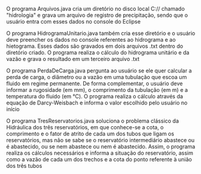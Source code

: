 O programa Arquivos.java cria um diretório no disco local C:// chamado "hidrologia" e grava um arquivo de registro de precipitação, sendo que o usuário entra com esses dados no console do Eclipse

O programa HidrogramaUnitario.java também cria esse diretório e o usuário deve preencher os dados no console referentes ao hidrograma e ao hietograma. Esses dados são gravados em dois arquivos .txt dentro do diretório criado. O programa realiza o cálculo do hidrograma unitário e da vazão e grava o resultado em um terceiro arquivo .txt

O programa PerdaDeCarga.java pergunta ao usuário se ele quer calcular a perda de carga, o diâmetro ou a vazão em uma tubulação que escoa um fluido em regime permanente. De forma complementar, o usuário deve informar a rugosidade (em mm), o comprimento da tubulação (em m) e a temperatura do fluido (em °C). O programa realiza o cálculo através da equação de Darcy-Weisbach e informa o valor escolhido pelo usuário no início

O programa TresReservatorios.java soluciona o problema clássico da Hidráulica dos três reservatórios, em que conhece-se a cota, o comprimento e o fator de atrito de cada um dos tubos que ligam os reservatórios, mas não se sabe se o reservatório intermediário abastece ou é abastecido, ou se nem abastece ou nem é abastecido. Assim, o programa realiza os cálculos necessários e informa a situação do reservatório, assim como a vazão de cada um dos trechos e a cota do ponto referente à união dos três tubos